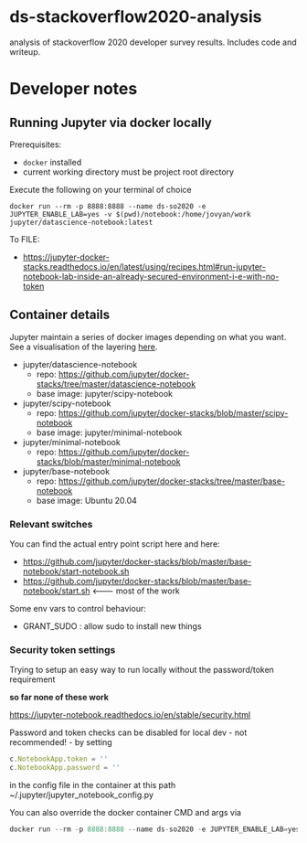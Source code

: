 # ds-stackoverflow2020-analysis
analysis of stackoverflow 2020  developer survey results. Includes code and writeup.

# Developer notes

## Running Jupyter via docker locally

Prerequisites:
  * `docker` installed
  * current working directory must be project root directory

Execute the following on your terminal of choice

```
docker run --rm -p 8888:8888 --name ds-so2020 -e JUPYTER_ENABLE_LAB=yes -v $(pwd)/notebook:/home/jovyan/work jupyter/datascience-notebook:latest
```

To FILE:
* https://jupyter-docker-stacks.readthedocs.io/en/latest/using/recipes.html#run-jupyter-notebook-lab-inside-an-already-secured-environment-i-e-with-no-token

## Container details

Jupyter maintain a series of docker images depending on what you want. See a visualisation of the layering [here](https://jupyter-docker-stacks.readthedocs.io/en/latest/using/selecting.html#image-relationships). 

* jupyter/datascience-notebook
  * repo: https://github.com/jupyter/docker-stacks/tree/master/datascience-notebook
  * base image: jupyter/scipy-notebook  
* jupyter/scipy-notebook
  * repo: https://github.com/jupyter/docker-stacks/blob/master/scipy-notebook
  * base image: jupyter/minimal-notebook
* jupyter/minimal-notebook
  * repo: https://github.com/jupyter/docker-stacks/blob/master/minimal-notebook  
* jupyter/base-notebook
  * repo: https://github.com/jupyter/docker-stacks/tree/master/base-notebook
  * base image: Ubuntu 20.04  
    
### Relevant switches

You can find the actual entry point script here and here:
* https://github.com/jupyter/docker-stacks/blob/master/base-notebook/start-notebook.sh
* https://github.com/jupyter/docker-stacks/blob/master/base-notebook/start.sh <--- most of the work

Some env vars to control behaviour:
* GRANT_SUDO : allow sudo to install new things

### Security token settings

Trying to setup an easy way to run locally without the password/token requirement

**so far none of these work**

https://jupyter-notebook.readthedocs.io/en/stable/security.html

Password and token checks can be disabled for local dev - not recommended! - by setting 

```js
c.NotebookApp.token = ''
c.NotebookApp.password = ''
```

in the config file in the container at this path ~/.jupyter/jupyter_notebook_config.py  

You can also override the docker container CMD and args via 

```js
docker run --rm -p 8888:8888 --name ds-so2020 -e JUPYTER_ENABLE_LAB=yes -v $(pwd)/notebook:/home/jovyan/work jupyter/datascience-notebook:latest "start-notebook.sh" "--NotebookApp.token='' --NotebookApp.password=''"
```
